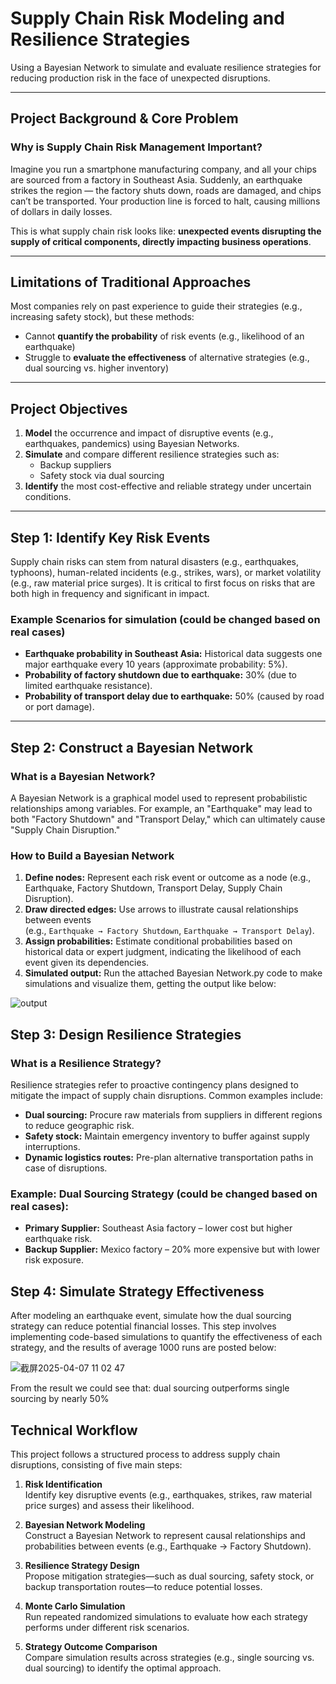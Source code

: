 # Supply Chain Risk Modeling and Resilience Strategies

Using a Bayesian Network to simulate and evaluate resilience strategies for reducing production risk in the face of unexpected disruptions.

---

## Project Background & Core Problem

### Why is Supply Chain Risk Management Important?

Imagine you run a smartphone manufacturing company, and all your chips are sourced from a factory in Southeast Asia. Suddenly, an earthquake strikes the region — the factory shuts down, roads are damaged, and chips can’t be transported. Your production line is forced to halt, causing millions of dollars in daily losses.

This is what supply chain risk looks like: **unexpected events disrupting the supply of critical components, directly impacting business operations**.

---

## Limitations of Traditional Approaches

Most companies rely on past experience to guide their strategies (e.g., increasing safety stock), but these methods:

- Cannot **quantify the probability** of risk events (e.g., likelihood of an earthquake)
- Struggle to **evaluate the effectiveness** of alternative strategies (e.g., dual sourcing vs. higher inventory)

---

## Project Objectives

1. **Model** the occurrence and impact of disruptive events (e.g., earthquakes, pandemics) using Bayesian Networks.
2. **Simulate** and compare different resilience strategies such as:
   - Backup suppliers
   - Safety stock via dual sourcing
3. **Identify** the most cost-effective and reliable strategy under uncertain conditions.

---

## Step 1: Identify Key Risk Events

Supply chain risks can stem from natural disasters (e.g., earthquakes, typhoons), human-related incidents (e.g., strikes, wars), or market volatility (e.g., raw material price surges). It is critical to first focus on risks that are both high in frequency and significant in impact.

### Example Scenarios for simulation (could be changed based on real cases)

- **Earthquake probability in Southeast Asia:** Historical data suggests one major earthquake every 10 years (approximate probability: 5%).
- **Probability of factory shutdown due to earthquake:** 30% (due to limited earthquake resistance).
- **Probability of transport delay due to earthquake:** 50% (caused by road or port damage).

---

## Step 2: Construct a Bayesian Network

### What is a Bayesian Network?

A Bayesian Network is a graphical model used to represent probabilistic relationships among variables. For example, an "Earthquake" may lead to both "Factory Shutdown" and "Transport Delay," which can ultimately cause "Supply Chain Disruption."

### How to Build a Bayesian Network

1. **Define nodes:** Represent each risk event or outcome as a node (e.g., Earthquake, Factory Shutdown, Transport Delay, Supply Chain Disruption).
2. **Draw directed edges:** Use arrows to illustrate causal relationships between events  
   (e.g., `Earthquake → Factory Shutdown`, `Earthquake → Transport Delay`).
3. **Assign probabilities:** Estimate conditional probabilities based on historical data or expert judgment, indicating the likelihood of each event given its dependencies.
4. **Simulated output:** Run the attached Bayesian Network.py code to make simulations and visualize them, getting the output like below:

![output](https://github.com/user-attachments/assets/15e9da36-0ee1-43f9-8814-4387393c54a6)

## Step 3: Design Resilience Strategies

### What is a Resilience Strategy?

Resilience strategies refer to proactive contingency plans designed to mitigate the impact of supply chain disruptions. Common examples include:

- **Dual sourcing:** Procure raw materials from suppliers in different regions to reduce geographic risk.
- **Safety stock:** Maintain emergency inventory to buffer against supply interruptions.
- **Dynamic logistics routes:** Pre-plan alternative transportation paths in case of disruptions.

### Example: Dual Sourcing Strategy (could be changed based on real cases):

- **Primary Supplier:** Southeast Asia factory – lower cost but higher earthquake risk.
- **Backup Supplier:** Mexico factory – 20% more expensive but with lower risk exposure.

## Step 4: Simulate Strategy Effectiveness

After modeling an earthquake event, simulate how the dual sourcing strategy can reduce potential financial losses.
This step involves implementing code-based simulations to quantify the effectiveness of each strategy, and the results of average 1000 runs are posted below:

![截屏2025-04-07 11 02 47](https://github.com/user-attachments/assets/68977793-ad18-4b93-9694-91a7372e372e)

From the result we could see that: dual sourcing outperforms single sourcing by nearly 50%

## Technical Workflow

This project follows a structured process to address supply chain disruptions, consisting of five main steps:

1. **Risk Identification**  
   Identify key disruptive events (e.g., earthquakes, strikes, raw material price surges) and assess their likelihood.

2. **Bayesian Network Modeling**  
   Construct a Bayesian Network to represent causal relationships and probabilities between events (e.g., Earthquake → Factory Shutdown).

3. **Resilience Strategy Design**  
   Propose mitigation strategies—such as dual sourcing, safety stock, or backup transportation routes—to reduce potential losses.

4. **Monte Carlo Simulation**  
   Run repeated randomized simulations to evaluate how each strategy performs under different risk scenarios.

5. **Strategy Outcome Comparison**  
   Compare simulation results across strategies (e.g., single sourcing vs. dual sourcing) to identify the optimal approach.



